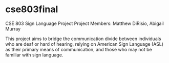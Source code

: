 # cse803final
CSE 803 Sign Language Project
Project Members: Matthew DiRisio, Abigail Murray

This project aims to bridge the communication divide between individuals who are deaf or hard of hearing, relying on American Sign Language (ASL) as their primary means of communication, and those who may not be familiar with sign language.
